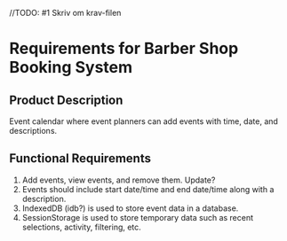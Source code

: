 //TODO: #1 Skriv om krav-filen
# Requirements for Barber Shop Booking System

## Product Description
Event calendar where event planners can add events with time, date, and descriptions.

## Functional Requirements

1. Add events, view events, and remove them. Update?
2. Events should include start date/time and end date/time along with a description.
3. IndexedDB (idb?) is used to store event data in a database.
4. SessionStorage is used to store temporary data such as recent selections, activity, filtering, etc.
